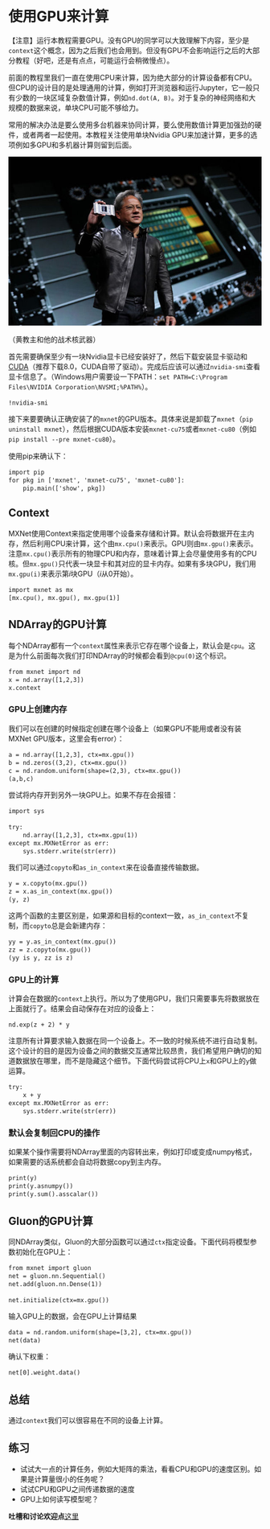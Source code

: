 # 使用GPU来计算

【注意】运行本教程需要GPU。没有GPU的同学可以大致理解下内容，至少是`context`这个概念，因为之后我们也会用到。但没有GPU不会影响运行之后的大部分教程（好吧，还是有点点，可能运行会稍微慢点）。

前面的教程里我们一直在使用CPU来计算，因为绝大部分的计算设备都有CPU。但CPU的设计目的是处理通用的计算，例如打开浏览器和运行Jupyter，它一般只有少数的一块区域复杂数值计算，例如`nd.dot(A, B)`。对于复杂的神经网络和大规模的数据来说，单块CPU可能不够给力。

常用的解决办法是要么使用多台机器来协同计算，要么使用数值计算更加强劲的硬件，或者两者一起使用。本教程关注使用单块Nvidia GPU来加速计算，更多的选项例如多GPU和多机器计算则留到后面。



![](../img/jenson.jpg)

（黄教主和他的战术核武器）

首先需要确保至少有一块Nvidia显卡已经安装好了，然后下载安装显卡驱动和[CUDA](https://developer.nvidia.com/cuda-downloads)（推荐下载8.0，CUDA自带了驱动）。完成后应该可以通过`nvidia-smi`查看显卡信息了。（Windows用户需要设一下PATH：`set PATH=C:\Program Files\NVIDIA Corporation\NVSMI;%PATH%`）。

```{.python .input  n=1}
!nvidia-smi
```

接下来要要确认正确安装了的`mxnet`的GPU版本。具体来说是卸载了`mxnet`（`pip uninstall mxnet`），然后根据CUDA版本安装`mxnet-cu75`或者`mxnet-cu80`（例如`pip install --pre mxnet-cu80`）。

使用pip来确认下：

```{.python .input  n=2}
import pip
for pkg in ['mxnet', 'mxnet-cu75', 'mxnet-cu80']:
    pip.main(['show', pkg])
```

## Context

MXNet使用Context来指定使用哪个设备来存储和计算。默认会将数据开在主内存，然后利用CPU来计算，这个由`mx.cpu()`来表示。GPU则由`mx.gpu()`来表示。注意`mx.cpu()`表示所有的物理CPU和内存，意味着计算上会尽量使用多有的CPU核。但`mx.gpu()`只代表一块显卡和其对应的显卡内存。如果有多块GPU，我们用`mx.gpu(i)`来表示第*i*块GPU（*i*从0开始）。

```{.python .input  n=3}
import mxnet as mx
[mx.cpu(), mx.gpu(), mx.gpu(1)]
```

## NDArray的GPU计算

每个NDArray都有一个`context`属性来表示它存在哪个设备上，默认会是`cpu`。这是为什么前面每次我们打印NDArray的时候都会看到`@cpu(0)`这个标识。

```{.python .input  n=4}
from mxnet import nd
x = nd.array([1,2,3])
x.context
```

### GPU上创建内存

我们可以在创建的时候指定创建在哪个设备上（如果GPU不能用或者没有装MXNet GPU版本，这里会有error）：

```{.python .input  n=5}
a = nd.array([1,2,3], ctx=mx.gpu())
b = nd.zeros((3,2), ctx=mx.gpu())
c = nd.random.uniform(shape=(2,3), ctx=mx.gpu())
(a,b,c)
```

尝试将内存开到另外一块GPU上。如果不存在会报错：

```{.python .input}
import sys

try:
    nd.array([1,2,3], ctx=mx.gpu(1))
except mx.MXNetError as err: 
    sys.stderr.write(str(err))
```

我们可以通过`copyto`和`as_in_context`来在设备直接传输数据。

```{.python .input}
y = x.copyto(mx.gpu())
z = x.as_in_context(mx.gpu())
(y, z)
```

这两个函数的主要区别是，如果源和目标的context一致，`as_in_context`不复制，而`copyto`总是会新建内存：

```{.python .input}
yy = y.as_in_context(mx.gpu())
zz = z.copyto(mx.gpu())
(yy is y, zz is z)
```

### GPU上的计算

计算会在数据的`context`上执行。所以为了使用GPU，我们只需要事先将数据放在上面就行了。结果会自动保存在对应的设备上：

```{.python .input}
nd.exp(z + 2) * y
```

注意所有计算要求输入数据在同一个设备上。不一致的时候系统不进行自动复制。这个设计的目的是因为设备之间的数据交互通常比较昂贵，我们希望用户确切的知道数据放在哪里，而不是隐藏这个细节。下面代码尝试将CPU上`x`和GPU上的`y`做运算。

```{.python .input}
try:
    x + y
except mx.MXNetError as err:    
    sys.stderr.write(str(err))
```

### 默认会复制回CPU的操作

如果某个操作需要将NDArray里面的内容转出来，例如打印或变成numpy格式，如果需要的话系统都会自动将数据copy到主内存。

```{.python .input}
print(y)
print(y.asnumpy())
print(y.sum().asscalar())
```

## Gluon的GPU计算

同NDArray类似，Gluon的大部分函数可以通过`ctx`指定设备。下面代码将模型参数初始化在GPU上：

```{.python .input}
from mxnet import gluon
net = gluon.nn.Sequential()
net.add(gluon.nn.Dense(1))

net.initialize(ctx=mx.gpu())
```

输入GPU上的数据，会在GPU上计算结果

```{.python .input}
data = nd.random.uniform(shape=[3,2], ctx=mx.gpu())
net(data)
```

确认下权重：

```{.python .input}
net[0].weight.data()
```

## 总结

通过`context`我们可以很容易在不同的设备上计算。

## 练习

- 试试大一点的计算任务，例如大矩阵的乘法，看看CPU和GPU的速度区别。如果是计算量很小的任务呢？
- 试试CPU和GPU之间传递数据的速度
- GPU上如何读写模型呢？

**吐槽和讨论欢迎点**[这里](https://discuss.gluon.ai/t/topic/988)
